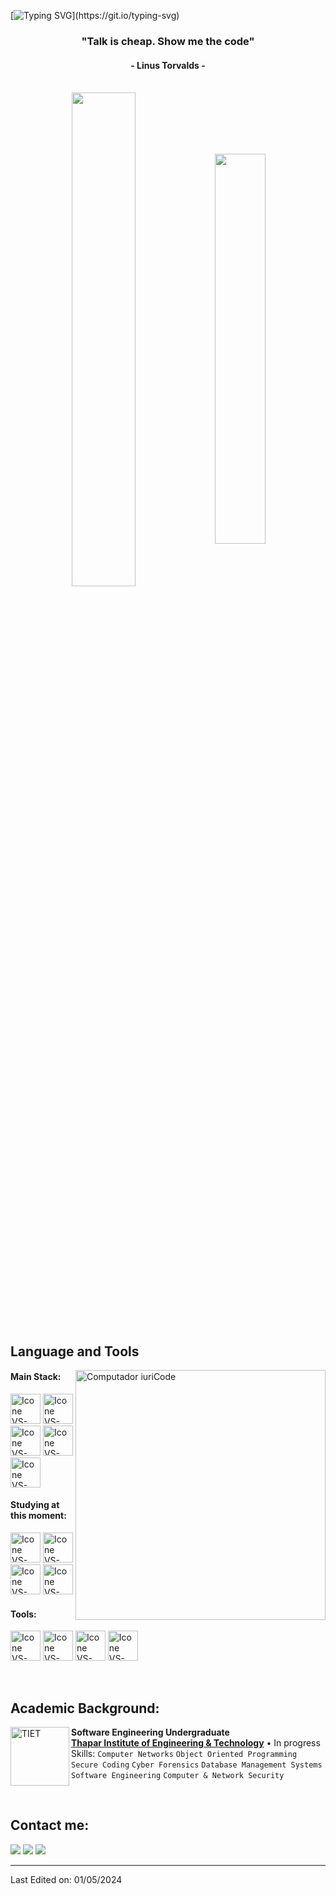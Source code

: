 [![Typing SVG](https://readme-typing-svg.herokuapp.com?color=FF3670&size=35&center=true&vCenter=true&width=1000&lines=Welcome+to+my+GitHub+profile!;My+name+is+Reyyan+Ahmed;A+Computer+Engineering+Undergrad;at+Thapar+University!)](https://git.io/typing-svg)

<h3 align="center">"Talk is cheap. Show me the code"</h3>
<h4 align="center">- Linus Torvalds -</h4>

<br>

<div align="center" style="margin-bottom:200px">
 <img width=45% align="center" src="https://github-readme-stats.vercel.app/api?username=reyyanxahmed&theme=radical&show_icons=true" />
 <img width=40% align="center" src="https://github-readme-stats.vercel.app/api/top-langs/?username=reyyanxahmed&layout=compact&theme=radical" />
</div>


<br>

## Language and Tools

<img src="https://raw.githubusercontent.com/MicaelliMedeiros/micaellimedeiros/master/image/computer-illustration.png" min-width="400px" max-width="400px" width="400px" align="right" alt="Computador iuriCode">

#### Main Stack:
  [<img height="48px" width="48px" alt="Icone VS-Code" src="https://skillicons.dev/icons?i=c"/>](https://developer.mozilla.org/en-US/docs/Web/C)
  [<img height="48px" width="48px" alt="Icone VS-Code" src="https://skillicons.dev/icons?i=cpp"/>](https://skillicons.dev)
  [<img height="48px" width="48px" alt="Icone VS-Code" src="https://skillicons.dev/icons?i=js"/>](https://developer.mozilla.org/en-US/docs/Web/JavaScript)
  [<img height="48px" width="48px" alt="Icone VS-Code" src="https://skillicons.dev/icons?i=nodejs"/>](https://nodejs.org/en)
  [<img height="48px" width="48px" alt="Icone VS-Code" src="https://skillicons.dev/icons?i=python"/>](https://python.org)


#### Studying at this moment:
  [<img height="48px" width="48px" alt="Icone VS-Code" src="https://skillicons.dev/icons?i=python"/>](https://python.org)
  [<img height="48px" width="48px" alt="Icone VS-Code" src="https://skillicons.dev/icons?i=mongodb"/>](https://www.mongodb.com)
  [<img height="48px" width="48px" alt="Icone VS-Code" src="https://skillicons.dev/icons?i=express"/>](https://www.expressjs.com)
  [<img height="48px" width="48px" alt="Icone VS-Code" src="https://skillicons.dev/icons?i=react"/>](https://www.react.dev)

#### Tools:

  [<img height="48px" width="48px" alt="Icone VS-Code" src="https://skillicons.dev/icons?i=pycharm"/>](https://www.jetbrains.com/pycharm/)
  [<img height="48px" width="48px" alt="Icone VS-Code" src="https://skillicons.dev/icons?i=vscode"/>](https://code.visualstudio.com/)
  [<img height="48px" width="48px" alt="Icone VS-Code" src="https://skillicons.dev/icons?i=github"/>](https://github.com/)
  [<img height="48px" width="48px" alt="Icone VS-Code" src="https://skillicons.dev/icons?i=git"/>](https://git-scm.com/)

<br>

## Academic Background:

[<img align="left" height="94px" width="94px" alt="TIET" src="https://i.pinimg.com/736x/dc/8f/94/dc8f944d84943e8ec4a9053d6eee9a54.jpg"/>](https://www.thapar.edu/)
**Software Engineering Undergraduate** \
[**Thapar Institute of Engineering & Technology**](https://www.thapar.edu)  • In progress\
Skills: `Computer Networks` `Object Oriented Programming` `Secure Coding` `Cyber Forensics`
`Database Management Systems` `Software Engineering` `Computer & Network Security` 

<br>

## Contact me:
<div>
<a href="https://www.instagram.com/reyyan.2028/" target="_blank"><img loading="lazy" src="https://img.shields.io/badge/-Instagram-%23E4405F?style=for-the-badge&logo=instagram&logoColor=white" target="_blank"></a>
<a href = "mailto: reyyan.ahmed.cs@gmail.com"><img loading="lazy" src="https://img.shields.io/badge/Gmail-D14836?style=for-the-badge&logo=gmail&logoColor=white" target="_blank"></a>
<a href="https://www.linkedin.com/in/reyyanxahmed/" target="_blank"><img loading="lazy" src="https://img.shields.io/badge/-LinkedIn-%230077B5?style=for-the-badge&logo=linkedin&logoColor=white" target="_blank"></a>   
</div>


------

Last Edited on: 01/05/2024
